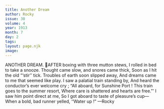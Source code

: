 ```yaml
---
title: Another Dream
author: Rocky
issue: 30
volume: 4
year: 1913
month: 7
day: 2
tags:
layout: page.njk
image:
---
```

ANOTHER DREAM. AFTER boxing with three mutton stews, I rolled in bed to take a snooze. Thought came slow, and snores came thick, Soon as I hit the old “‘stir’’ tick. Troubles of earth soon slipped away, And dreams came to me that seemed like play. I saw a palatial train standing by, And heard the conductor’s ever welcome cry ; “All aboard, for Sunshine Port ! This train goes to the summer resort, Where care is shattered and hearts are free.”’ I saw him point direct at me, So I got aboard to taste of pleasure’s cup— When a bold, bad runner yelled, ‘‘Water up !” —Rocky 
